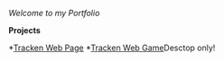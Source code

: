 *Welcome to my Portfolio*


**Projects**

*[Tracken Web Page](https://ganushkevychv.github.io/tracken/)
*[Tracken Web Game](https://ganushkevychv.github.io/tracken/game/)Desctop only!



